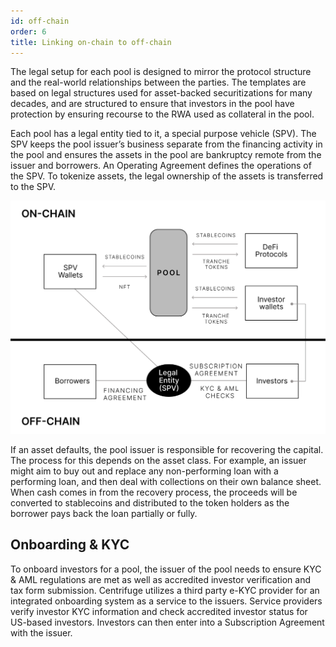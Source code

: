 ```yaml
---
id: off-chain
order: 6
title: Linking on-chain to off-chain
---
```


The legal setup for each pool is designed to mirror the protocol structure and the real-world relationships between the parties. The templates are based on legal structures used for asset-backed securitizations for many decades, and are structured to ensure that investors in the pool have protection by ensuring recourse to the RWA used as collateral in the pool.

Each pool has a legal entity tied to it, a special purpose vehicle (SPV). The SPV keeps the pool issuer’s business separate from the financing activity in the pool and ensures the assets in the pool are bankruptcy remote from the issuer and borrowers. An Operating Agreement defines the operations of the SPV. To tokenize assets, the legal ownership of the assets is transferred to the SPV. 

![](./images/legal-structure.png#width=70%;)

If an asset defaults, the pool issuer is responsible for recovering the capital. The process for this depends on the asset class. For example, an issuer might aim to buy out and replace any non-performing loan with a performing loan, and then deal with collections on their own balance sheet. When cash comes in from the recovery process, the proceeds will be converted to stablecoins and distributed to the token holders as the borrower pays back the loan partially or fully.

## Onboarding & KYC
To onboard investors for a pool, the issuer of the pool needs to ensure KYC & AML regulations are met as well as accredited investor verification and tax form submission. Centrifuge utilizes a third party e-KYC provider for an integrated onboarding system as a service to the issuers. Service providers verify investor KYC information and check accredited investor status for US-based investors. Investors can then enter into a Subscription Agreement with the issuer.
